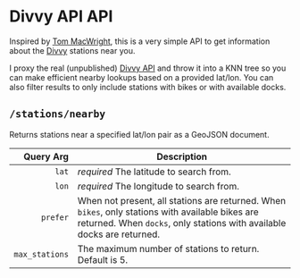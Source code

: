 Divvy API API
=============

Inspired by [Tom MacWright](https://github.com/tmcw/wmataapiapi), this is a very
simple API to get information about the [Divvy](http://divvybikes.com/) stations near you.

I proxy the real (unpublished) [Divvy API](http://www.divvybikes.com/stations/json/)
and throw it into a KNN tree so you can make efficient nearby lookups based on a provided lat/lon.
You can also filter results to only include stations with bikes or with available docks.

`/stations/nearby`
------------------

Returns stations near a specified lat/lon pair as a GeoJSON document.

| Query Arg | Description     |
|----------:|-----------------|
| `lat`     | *required* The latitude to search from.
| `lon`     | *required* The longitude to search from.
| `prefer`  | When not present, all stations are returned. When `bikes`, only stations with available bikes are returned. When `docks`, only stations with available docks are returned.
| `max_stations` | The maximum number of stations to return. Default is 5.